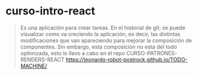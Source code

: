 # curso-intro-react
> Es una aplicación para crear tareas. 
> En el historial de git; se puede visualizar como va creciendo la aplicación, es decir, las distintas modificaciones que van apareciendo para mejorar la composición de componentes. Sin embargo, esta composición no esta del todo optimizada, esto lo llevo a cabo en el repo CURSO-PATRONES-RENDERS-REACT 
https://leonardo-robot-postrock.github.io/TODO-MACHINE/
